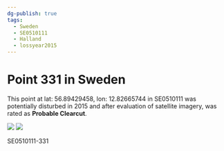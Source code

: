 ```yaml
---
dg-publish: true
tags:
  - Sweden
  - SE0510111
  - Halland
  - lossyear2015
---
```


# Point 331 in Sweden

This point at lat: 56.89429458, lon: 12.82665744 in SE0510111 was potentially disturbed in 2015 and after evaluation of satellite imagery, was rated as **Probable Clearcut**.

<div class='juxtapose' data-showcredits='false'>
<img src='https://baserow-backend-production20240528124524339000000001.s3.amazonaws.com/user_files/57Z8c5OT1RzERPNmXSvVinX8CXClSk0P_5a0981f34a89a11511527eba7ba079adbe24ea8193e80d17d3d7f415a0e3e214.png' data-label='April 2014' />
<img src='https://baserow-backend-production20240528124524339000000001.s3.amazonaws.com/user_files/lOrxCRo2Qzhvde9iX1b4Dqu3ZdBhlv5g_b6d18a2551e3c31924b2a5bd4f5e28abacd37b4a3088653a74d87c22bdd64505.png' data-label='August 2015' />
</div>

SE0510111-331
